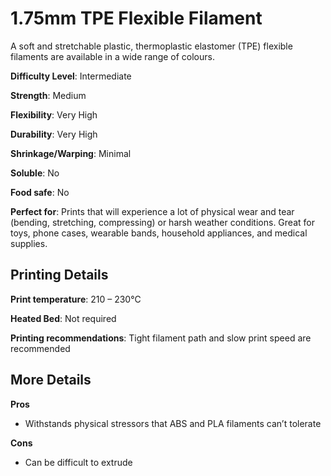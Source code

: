 ﻿# 1.75mm TPE Flexible Filament
A soft and stretchable plastic, thermoplastic elastomer (TPE) flexible filaments are available in a wide range of colours.

**Difficulty Level**: Intermediate

**Strength**: Medium

**Flexibility**: Very High

**Durability**: Very High

**Shrinkage/Warping**: Minimal

**Soluble**: No

**Food safe**: No

**Perfect for**: Prints that will experience a lot of physical wear and tear (bending, stretching, compressing) or harsh weather conditions. Great for toys, phone cases, wearable bands, household appliances, and medical supplies.

## Printing Details

**Print temperature**: 210 – 230°C

**Heated Bed**: Not required

**Printing recommendations**: Tight filament path and slow print speed are recommended

## More Details

**Pros**

 - Withstands physical stressors that ABS and PLA filaments can’t
   tolerate

**Cons**

 - Can be difficult to extrude

